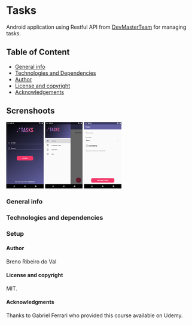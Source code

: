 # Tasks
Android application using Restful API from [DevMasterTeam](http://devmasterteam.com/cursoandroid/api) for managing tasks.

## Table of Content
* [General info](#general-info)
* [Technologies and Dependencies](#technologies-&-dependencies)
* [Author](#author)
* [License and copyright](#license-and-copyright)
* [Acknowledgements](#acknowledgements)

## Screnshoots
![](/app/src/root/login.png)
![](/app/src/root/navigation.png)
![](/app/src/root/register.png)

### General info


### Technologies and dependencies


### Setup


#### Author
Breno Ribeiro do Val

#### License and copyright
MIT.

#### Acknowledgments
Thanks to Gabriel Ferrari who provided this course available on Udemy.
